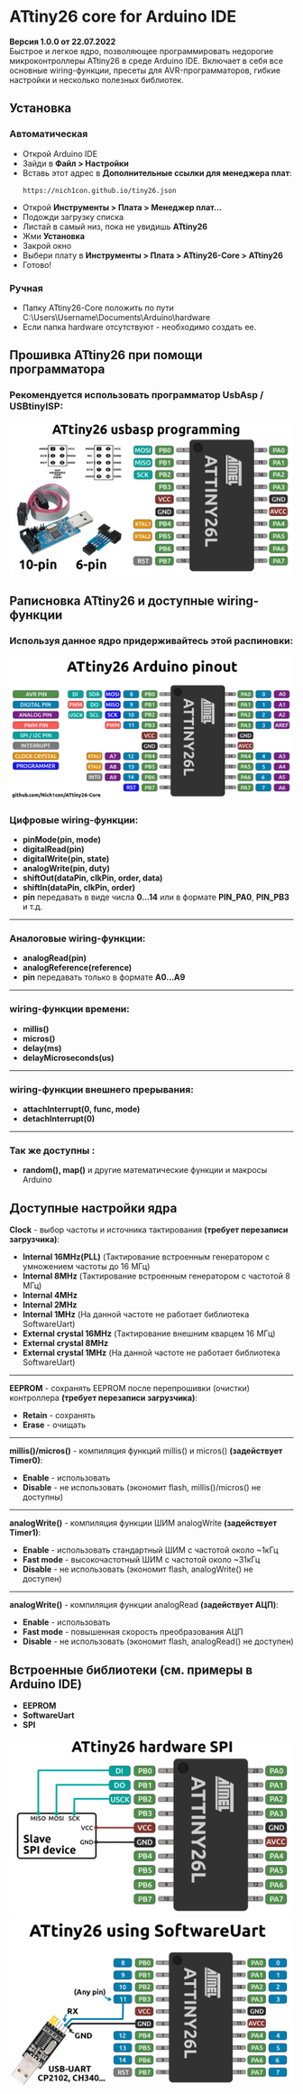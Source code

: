 # ATtiny26 core for Arduino IDE
 **Версия 1.0.0 от 22.07.2022**  
 Быстрое и легкое ядро, позволяющее программировать недорогие микроконтроллеры ATtiny26 в среде Arduino IDE.
 Включает в себя все основные wiring-функции, пресеты для AVR-программаторов, гибкие настройки и несколько полезных библиотек.
 
## Установка
### Автоматическая
- Открой Arduino IDE
- Зайди в **Файл > Настройки**
- Вставь этот адрес в **Дополнительные ссылки для менеджера плат**:
    ```
    https://nich1con.github.io/tiny26.json
    ``` 
- Открой **Инструменты > Плата > Менеджер плат...**
- Подожди загрузку списка
- Листай в самый низ, пока не увидишь **ATtiny26**
- Жми **Установка**
- Закрой окно
- Выбери плату в **Инструменты > Плата > ATtiny26-Core > ATtiny26**
- Готово!

### Ручная
- Папку ATtiny26-Core положить по пути C:\Users\Username\Documents\Arduino\hardware 
- Если папка hardware отсутствуют - необходимо создать ее.

## Прошивка ATtiny26 при помощи программатора
### Рекомендуется использовать программатор UsbAsp / USBtinyISP:
![CORE_PROG](https://github.com/Nich1con/ATtiny26-Core/blob/main/doc/programming.png)

## Раписновка ATtiny26 и доступные wiring-функции
### Используя данное ядро придерживайтесь этой распиновки:
![CORE_PINOUT](https://github.com/Nich1con/ATtiny26-Core/blob/main/doc/ATtiny26-pinout.png)
### Цифровые wiring-функции:
- **pinMode(pin, mode)**  	 	
- **digitalRead(pin)**
- **digitalWrite(pin, state)**
- **analogWrite(pin, duty)**
- **shiftOut(dataPin, clkPin, order, data)**
- **shiftIn(dataPin, clkPin, order)**
- **pin** передавать в виде числа **0...14** или в формате **PIN_PA0**, **PIN_PB3** и т.д.
---
### Аналоговые wiring-функции:
- **analogRead(pin)**
- **analogReference(reference)**
- **pin** передавать только в формате **A0...A9**
---
### wiring-функции времени:
- **millis()**
- **micros()**
- **delay(ms)**
- **delayMicroseconds(us)**
---
### wiring-функции внешнего прерывания:
- **attachInterrupt(0, func, mode)**
- **detachInterrupt(0)**
---
### Так же доступны :
- **random(), map()** и другие математические функции и макросы Arduino

## Доступные настройки ядра
**Clock** - выбор частоты и источника тактирования **(требует перезаписи загрузчика)**:
- **Internal 16MHz(PLL)** (Тактирование встроенным генератором с умножением частоты до 16 МГц)
- **Internal 8MHz** (Тактирование встроенным генератором с частотой 8 МГц)
- **Internal 4MHz** 
- **Internal 2MHz** 
- **Internal 1MHz** (На данной частоте не работает библиотека SoftwareUart)
- **External crystal 16MHz** (Тактирование внешним кварцем 16 МГц)
- **External crystal 8MHz** 
- **External crystal 1MHz**  (На данной частоте не работает библиотека SoftwareUart)
---
**EEPROM** - сохранять EEPROM после перепрошивки (очистки) контроллера  **(требует перезаписи загрузчика)**:
- **Retain** - сохранять
- **Erase** - очищать
---
**millis()/micros()** - компиляция функций millis() и micros() **(задействует Timer0)**:
- **Enable** - использовать
- **Disable** - не использовать (экономит flash, millis()/micros() не доступны)
---
**analogWrite()** - компиляция функции ШИМ analogWrite **(задействует Timer1)**:
- **Enable** - использовать стандартный ШИМ с частотой около ~1кГц
- **Fast mode** - высокочастотный ШИМ с частотой около ~31кГц
- **Disable** - не использовать (экономит flash, analogWrite() не доступен)
---
**analogWrite()** - компиляция функции analogRead **(задействует АЦП)**:
- **Enable** - использовать
- **Fast mode** - повышенная скорость преобразования АЦП
- **Disable** - не использовать (экономит flash, analogRead() не доступен)

## Встроенные библиотеки (см. примеры в Arduino IDE)
- **EEPROM**
- **SoftwareUart**
- **SPI**

![CORE_SPI](https://github.com/Nich1con/ATtiny26-Core/blob/main/doc/SPI.png)
![CORE_SU](https://github.com/Nich1con/ATtiny26-Core/blob/main/doc/SoftUart.png)